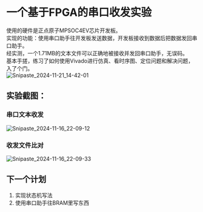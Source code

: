 # 一个基于FPGA的串口收发实验
使用的硬件是正点原子MPSOC4EV芯片开发板。<br>
实现的功能：使用串口助手往开发板发送数据，开发板接收到数据后把数据发回串口助手。<br>
经实测，一个1.71MB的文本文件可以正确地被接收并发回串口助手，无误码。<br>
基本手搓，练习了如何使用Vivado进行仿真、看时序图、定位问题和解决问题，入了个门。<br>
![Snipaste_2024-11-21_14-42-01](https://github.com/user-attachments/assets/7decadf2-0b89-46fb-a2ac-266825c83009)

## 实验截图：<br>
### 串口文本收发<br>
![Snipaste_2024-11-16_22-09-12](https://github.com/user-attachments/assets/4d115060-18f8-4460-8451-a15269a54c70)<br>
### 收发文件比对<br>
![Snipaste_2024-11-16_22-09-33](https://github.com/user-attachments/assets/b275ba78-a28f-49de-8645-3a0098fe7be6)

## 下一个计划<br>
1. 实现状态机写法 <br>
2. 使用串口助手往BRAM里写东西
